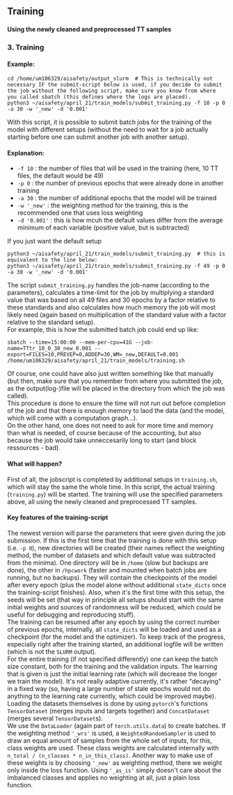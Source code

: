 ## Training
#### Using the newly cleaned and preprocessed TT samples

### 3. Training
#### Example:

```shell
cd /home/um106329/aisafety/output_slurm  # This is technically not necessary IF the submit-script below is used, if you decide to submit the job without the following script, make sure you know from where you called sbatch (this defines where the logs are placed).
python3 ~/aisafety/april_21/train_models/submit_training.py -f 10 -p 0 -a 30 -w '_new' -d '0.001'
```
With this script, it is possible to submit batch jobs for the training of the model with different setups (without the need to wait for a job actually starting before one can submit another job with another setup).
#### Explanation:
- `-f 10` : the number of files that will be used in the training (here, 10 TT files, the default would be 49)
- `-p 0` : the number of previous epochs that were already done in another training
- `-a 30` : the number of additional epochs that the model will be trained
- `-w '_new'` : the weighting method for the training, this is the recommended one that uses loss weighting
- `-d '0.001'` : this is how mcuh the default values differ from the average minimum of each variable (positive value, but is subtracted)  

If you just want the default setup
```shell
python3 ~/aisafety/april_21/train_models/submit_training.py  # this is equivalent to the line below:
python3 ~/aisafety/april_21/train_models/submit_training.py -f 49 -p 0 -a 30 -w '_new' -d '0.001'
```

The script `submit_training.py` handles the job-name (according to the parameters), calculates a time-limit for the job by multiplying a standard value that was based on all 49 files and 30 epochs by a factor relative to these standards and also calculates how much memory the job will most likely need (again based on multiplication of the standard value with a factor relative to the standard setup).  
For example, this is how the submitted batch job could end up like:
```shell
sbatch --time=15:00:00 --mem-per-cpu=41G --job-name=TTtr_10_0_30_new_0.001 --export=FILES=10,PREVEP=0,ADDEP=30,WM=_new,DEFAULT=0.001 /home/um106329/aisafety/april_21/train_models/training.sh
```

Of course, one could have also just written something like that manually (but then, make sure that you remember from where you submitted the job, as the output(log-)file will be placed in the directory from which the job was called).  
This procedure is done to ensure the time will not run out before completion of the job and that there is enough memory to laod the data (and the model, which will come with a computation graph...).  
On the other hand, one does not need to ask for more time and memory than what is needed, of course because of the accounting, but also because the job would take unneccesarily long to start (and block ressources - bad).
#### What will happen?  
First of all, the jobscript is completed by additional setups in `training.sh`, which will stay the same the whole time. In this script, the actual training (`training.py`) will be started. The training will use the specified parameters above, all using the newly cleaned and preprocessed TT samples.  

#### Key features of the training-script
The newest version will parse the parameters that were given during the job submission. If this is the first time that the training is done with this setup (i.e. `-p 0`), new directories will be created (their names reflect the weighting method, the number of datasets and which default value was subtracted from the minima). One directory will be in `/home` (slow but backups are done), the other in `/hpcwork` (faster and mounted when batch jobs are running, but no backups). They will contain the checkpoints of the model after every epoch (plus the model alone without additional `state_dicts` once the training-script finishes). Also, when it's the first time with this setup, the seeds will be set (that way in principle all setups should start with the same initial weights and sources of randomness will be reduced, which could be useful for debugging and reproducing stuff).  
The training can be resumed after any epoch by using the correct number of previous epochs, internally, all `state_dicts` will be loaded and used as a checkpoint (for the model and the optimizer).
To keep track of the progress, especially right after the training started, an additional logfile will be written (which is not the `SLURM` output).  
For the entire training (if not specified differently) one can keep the batch size constant, both for the training and the validation inputs. The learning that is given is just the initial learning rate (which will decrease the longer we train the model). It's not really adaptive currently, it's rather "decaying" in a fixed way (so, having a large number of stale epochs would not do anything to the learning rate currently, which could be improved maybe).  
Loading the datasets themselves is done by using `pytorch`'s functions `TensorDataset` (merges inputs and targets together) and `ConcatDataset` (merges several `TensorDataset`s).  
We use the `DataLoader` (again part of `torch.utils.data`) to create batches. If the weighting method `'_wrs'` is used, a `WeightedRandomSampler` is used to draw an equal amount of samples from the whole set of inputs, for this, class weights are used. These class weights are calculated internally with `n_total / (n_classes * n_in_this_class)`. Another way to make use of these weights is by choosing `'_new'` as weighting method, there we weight only inside the loss function. Using `'_as_is'` simply doesn't care about the imbalanced classes and applies no weighting at all, just a plain loss function.